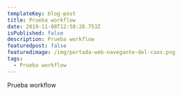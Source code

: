 ```yaml
---
templateKey: blog-post
title: Prueba workflow
date: 2019-11-08T12:58:28.753Z
isPublished: false
description: Prueba workflow
featuredpost: false
featuredimage: /img/portada-web-navegante-del-caos.png
tags:
  - Prueba workflow
---
```

Prueba workflow
